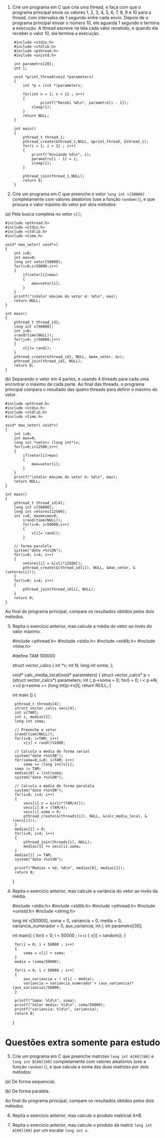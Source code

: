 1. Crie um programa em C que cria uma thread, e faça com que o programa principal envie os valores 1, 2, 3, 4, 5, 6, 7, 8, 9 e 10 para a thread, com intervalos de 1 segundo entre cada envio. Depois de o programa principal enviar o número 10, ele aguarda 1 segundo e termina a execução. A thread escreve na tela cada valor recebido, e quando ela receber o valor 10, ela termina a execução.
``````````
	#include <stdio.h>
	#include <stdlib.h>
	#include <pthread.h>
	#include <unistd.h>
	
	int parametro[20];
	int i;
	
	void *print_thread(void *parameters)
	{
		int *p = (int *)parameters;
	
	 	for(int n = 1; n < 11 ; n++)
	 	{
	        	printf("Recebi %d\n", parametro[i - 1]);
			sleep(1);
		}
		return NULL;
	}

	int main()
	{
		pthread_t thread_1;
		pthread_create(&thread_1,NULL, &print_thread, &thread_1);
   	 	for(i = 1; i < 11 ; i++)
 		{
   			printf("Enviando %d\n", i);
 			parametro[i - 1] = i;
 			sleep(1);
 		}
 	
 		pthread_join(thread_1,NULL);
 		return 0;
	}
`````````````````

2. Crie um programa em C que preenche o vetor `long int v[50000]` completamente com valores aleatórios (use a função `random()`), e que procura o valor máximo do vetor por dois métodos:

(a) Pela busca completa no vetor `v[]`;

	#include <pthread.h> 
	#include <stdio.h> 
	#include <stdlib.h> 
	#include <time.h>
	
	void* max_vetor( void*v)
	{ 
		int i=0; 
		int max=0; 
		long int vetor[50000]; 
		for(i=0;i<50000;i++)
		{ 
			if(vetor[i]>max)
			{	 
				max=vetor[i];
			}
		} 
		printf("\nValor máximo do vetor é: %d\n", max); 
		return NULL; 
	}
	
	int main()
	{ 
		pthread_t thread_id1; 
		long int v[50000]; 
		int j=0; 
		srand(time(NULL)); 
		for(j=0; j<50000;j++)
		{ 
			v[j]= rand(); 
		} 
		pthread_create(&thread_id1, NULL, &max_vetor, &v); 
		pthread_join(thread_id1, NULL); 
		return 0; 
	}

(b) Separando o vetor em 4 partes, e usando 4 threads para cada uma encontrar o máximo de cada parte. Ao final das threads, o programa principal compara o resultado das quatro threads para definir o máximo do vetor.

	#include <pthread.h>
	#include <stdio.h>
	#include <stdlib.h>
	#include <time.h>
	
	void* max_vetor( void*v)
	{
		int i=0;
		int max=0;
		long int *vetor= (long int*)v;
		for(i=0;i<12500;i++)
		{
			if(vetor[i]>max)
			{
				max=vetor[i];
			}
		}
		printf("\nValor máximo do vetor é: %d\n", max);
		return NULL;
	}
	
	int main()
	{
		pthread_t thread_id[4];
		long int v[50000];
		long int vetores[12500];
		int i=0, maxmesmo=0;
			srand(time(NULL));
			for(i=0; i<50000;i++)
			{
				v[i]= rand();
			}

		// forma paralela
		system("date +%s%3N");
		for(i=0; i<4; i++)
		{
			vetores[i] = &(v[i*12500]);
			pthread_create(&(thread_id[i]), NULL, &max_vetor, &(vetores[i]));
		}
		for(i=0; i<4; i++)
		{
			pthread_join(thread_id[i], NULL);
		}
		return 0;
	}

Ao final do programa principal, compare os resultados obtidos pelos dois métodos.



3. Repita o exercício anterior, mas calcule a média do vetor ao invés do valor máximo.

	#include <pthread.h>
	#include <stdio.h>
	#include <stdlib.h>
	#include <time.h>
	
	#define TAM 100000
	
	struct vector_calcs
	{
		int *v;
		int N;
		long int soma;
	};
	
	void* calc_media_local(void* parameters)
	{
		struct vector_calcs* p = (struct vector_calcs*) parameters;
		int i;
		p->soma = 0;
		for(i = 0; i < p->N; ++i)
			p->soma += (long int)p->v[i];
		return NULL;
	}
	
	int main ()
	{
	
		pthread_t threads[4];
		struct vector_calcs vecs[4];
		int v[TAM];
		int i, medias[2];
		long int soma;
		
		// Preenche o vetor
		srand(time(NULL));
		for(i=0; i<TAM; i++)
			v[i] = rand()%1000;
	
		// Calcula a media de forma serial
		system("date +%s%3N");
		for(soma=0,i=0; i<TAM; i++)
			soma += (long int)v[i];
		soma /= TAM;
		medias[0] = (int)soma;
		system("date +%s%3N");
	
		// Calcula a media de forma paralela
		system("date +%s%3N");
		for(i=0; i<4; i++)
		{
			vecs[i].v = &(v[i*(TAM/4)]);
			vecs[i].N = (TAM/4);
			vecs[i].soma = 0;
			pthread_create(&(threads[i]), NULL, &calc_media_local, &(vecs[i]));
		}
		medias[1] = 0;
		for(i=0; i<4; i++)
		{
			pthread_join(threads[i], NULL);
			medias[1] += vecs[i].soma;
		}
		medias[1] /= TAM;
		system("date +%s%3N");
	
		printf("Medias = %d, %d\n", medias[0], medias[1]);
		return 0;
	}

4. Repita o exercício anterior, mas calcule a variância do vetor ao invés da média.

	#include <stdio.h>
	#include <stdlib.h>
	#include <pthread.h>
	#include <unistd.h>
	#include <string.h>
	
	long int v[50000], soma = 0, variancia = 0, media = 0, variancia_numerador = 0, aux_variancia;
	int i;
	int parametro[30];
	    
	
	int main()
	{
		for(i = 0; i < 50000 ; i++)
		{
			v[i] = random();
		}
   
		for(i = 0; i < 50000 ; i++)
		{
			soma = v[i] + soma;
		}
		media = (soma/50000);

		for(i = 0; i < 50000 ; i++)
		{
			aux_variancia = ( v[i] - media);
			variancia = variancia_numerador + (aux_variancia)*(aux_variancia)/50000;
		}
    
		printf("Soma: %ld\n", soma); 	
		printf("Valor media: %ld\n", soma/50000); 
		printf("variancia: %ld\n", variancia); 	
		return 0;
	}


# Questões extra somente para estudo

5. Crie um programa em C que preenche matrizes `long int A[60][60]` e `long int B[60][60]` completamente com valores aleatórios (use a função `random()`), e que calcula a soma das duas matrizes por dois métodos:

(a) De forma sequencial;



(b) De forma paralela.



Ao final do programa principal, compare os resultados obtidos pelos dois métodos.



6. Repita o exercício anterior, mas calcule o produto matricial A*B.



7. Repita o exercício anterior, mas calcule o produto da matriz `long int A[60][60]` por um escalar `long int x`.




